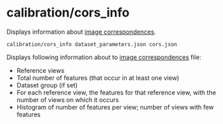 # calibration/cors\_info

Displays information about [image correspondences](../../data/image_correspondences.html).

    calibration/cors_info dataset_parameters.json cors.json

Displays following information about to [image correspondences](../../data/image_correspondences.html) file:

- Reference views
- Total number of features (that occur in at least one view)
- Dataset group (if set)
- For each reference view, the features for that reference view, with the number of views on which it occurs
- Histogram of number of features per view; number of views with few features

